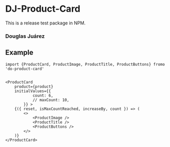 # DJ-Product-Card

This is a release test package in NPM.

### Douglas Juárez

## Example

```
import {ProductCard, ProductImage, ProductTitle, ProductButtons} fromo 'do-product-card'

```

```

<ProductCard
    product={product}
    initialValues={{
            count: 6,
            // maxCount: 10,
        }} >
    {({ reset, isMaxCountReached, increaseBy, count }) => (
        <>
            <ProductImage />
            <ProductTitle />
            <ProductButtons />
        </>
    )}
</ProductCard>

```
